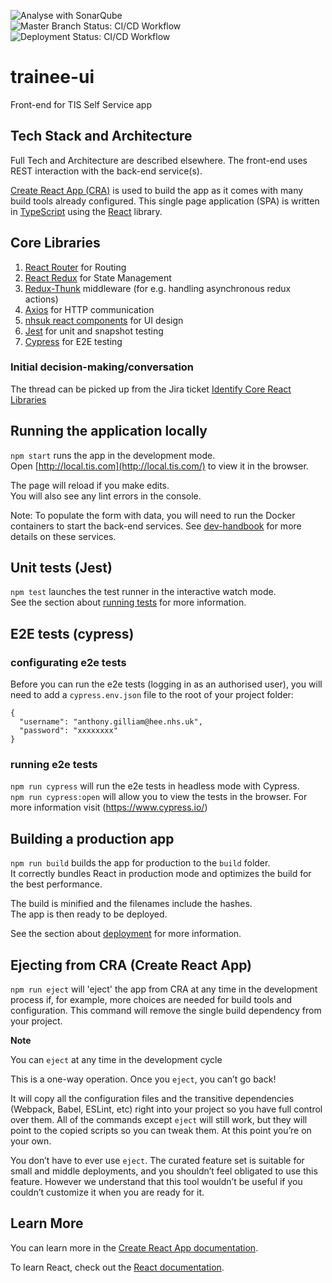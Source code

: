 ![Analyse with SonarQube](https://github.com/Health-Education-England/trainee-ui/workflows/Analyse%20with%20SonarQube/badge.svg)  
![Master Branch Status: CI/CD Workflow](https://github.com/Health-Education-England/trainee-ui/workflows/CI/CD%20Workflow/badge.svg?branch=master)  
![Deployment Status: CI/CD Workflow](https://github.com/Health-Education-England/trainee-ui/workflows/CI/CD%20Workflow/badge.svg?branch=master&event=deployment_status)

# trainee-ui

Front-end for TIS Self Service app

## Tech Stack and Architecture

Full Tech and Architecture are described elsewhere. The front-end uses REST interaction with the back-end service(s).

[Create React App (CRA)](https://create-react-app.dev/) is used to build the app as it comes with many build tools already configured.
This single page application (SPA) is written in [TypeScript](https://www.typescriptlang.org/) using the [React](https://reactjs.org/) library.

## Core Libraries

1. [React Router](https://reactrouter.com/) for Routing
2. [React Redux](https://react-redux.js.org/) for State Management
3. [Redux-Thunk](https://github.com/reduxjs/redux-thunk) middleware (for e.g. handling asynchronous redux actions)
4. [Axios](https://github.com/axios/axios) for HTTP communication
5. [nhsuk react components](https://github.com/NHSDigital/nhsuk-react-components/releases/tag/v1.2.0) for UI design
6. [Jest](https://jestjs.io/) for unit and snapshot testing
7. [Cypress](https://www.cypress.io/) for E2E testing

### Initial decision-making/conversation

The thread can be picked up from the Jira ticket [Identify Core React Libraries](https://hee-tis.atlassian.net/browse/TISNEW-3581)

## Running the application locally

`npm start` runs the app in the development mode.<br />
Open [http://local.tis.com](http://local.tis.com/) to view it in the browser.

The page will reload if you make edits.<br />
You will also see any lint errors in the console.

Note: To populate the form with data, you will need to run the Docker containers to start the back-end services. See
[dev-handbook](https://github.com/Health-Education-England/dev-handbook/tree/master/tis-self-service) for more details on these services.

## Unit tests (Jest)

`npm test` launches the test runner in the interactive watch mode.<br />
See the section about [running tests](https://facebook.github.io/create-react-app/docs/running-tests) for more information.

## E2E tests (cypress)

### configurating e2e tests

Before you can run the e2e tests (logging in as an authorised user), you will need to add a `cypress.env.json` file to the root of your project folder:

```
{
  "username": "anthony.gilliam@hee.nhs.uk",
  "password": "xxxxxxxx"
}
```

### running e2e tests

`npm run cypress` will run the e2e tests in headless mode with Cypress.<br />
`npm run cypress:open` will allow you to view the tests in the browser. For more information visit (https://www.cypress.io/)

## Building a production app

`npm run build` builds the app for production to the `build` folder.<br />
It correctly bundles React in production mode and optimizes the build for the best performance.

The build is minified and the filenames include the hashes.<br />
The app is then ready to be deployed.

See the section about [deployment](https://facebook.github.io/create-react-app/docs/deployment) for more information.

## Ejecting from CRA (Create React App)

`npm run eject` will 'eject' the app from CRA at any time in the development process if, for example, more choices are needed for build tools and configuration. This command will remove the single build dependency from your project.

**Note**

You can `eject` at any time in the development cycle

This is a one-way operation. Once you `eject`, you can’t go back!

It will copy all the configuration files and the transitive dependencies (Webpack, Babel, ESLint, etc) right into your project so you have full control over them. All of the commands except `eject` will still work, but they will point to the copied scripts so you can tweak them. At this point you’re on your own.

You don’t have to ever use `eject`. The curated feature set is suitable for small and middle deployments, and you shouldn’t feel obligated to use this feature. However we understand that this tool wouldn’t be useful if you couldn’t customize it when you are ready for it.

## Learn More

You can learn more in the [Create React App documentation](https://facebook.github.io/create-react-app/docs/getting-started).

To learn React, check out the [React documentation](https://reactjs.org/).
